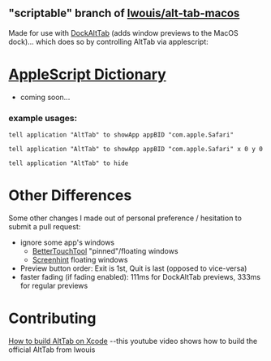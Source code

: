 ## "scriptable" branch of [lwouis/alt-tab-macos](https://alt-tab-macos.netlify.app/)

Made for use with [DockAltTab](https://dockalttab.netlify.app) (adds window previews to the MacOS dock)... which does so by controlling AltTab via applescript:


# [AppleScript Dictionary](https://github.com/steventheworker/alt-tab-macos/blob/scriptable/AltTab.sdef)
- coming soon...

### example usages:
```tell application "AltTab" to showApp appBID "com.apple.Safari"```

```tell application "AltTab" to showApp appBID "com.apple.Safari" x 0 y 0```

```tell application "AltTab" to hide```

# Other Differences
Some other changes I made out of personal preference / hesitation to submit a pull request:
- ignore some app's windows
    - [BetterTouchTool]() "pinned"/floating windows
    - [Screenhint]() floating windows
- Preview button order: Exit is 1st, Quit is last (opposed to vice-versa)
- faster fading (if fading enabled): 111ms for DockAltTab previews, 333ms for regular previews

# Contributing
[How to build AltTab on Xcode](https://www.youtube.com/watch?v=iitm_r0BBck) --this youtube video shows how to build the official AltTab from lwouis
